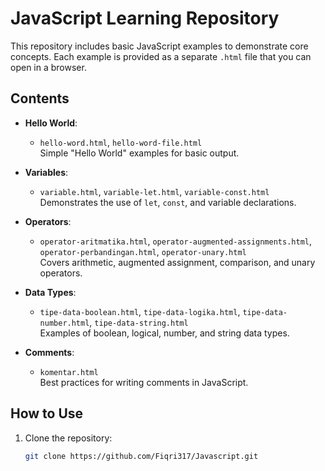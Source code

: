 # JavaScript Learning Repository

This repository includes basic JavaScript examples to demonstrate core concepts. Each example is provided as a separate `.html` file that you can open in a browser.

## Contents

- **Hello World**: 
  - `hello-word.html`, `hello-word-file.html`  
  Simple "Hello World" examples for basic output.
  
- **Variables**: 
  - `variable.html`, `variable-let.html`, `variable-const.html`  
  Demonstrates the use of `let`, `const`, and variable declarations.
  
- **Operators**: 
  - `operator-aritmatika.html`, `operator-augmented-assignments.html`, `operator-perbandingan.html`, `operator-unary.html`  
  Covers arithmetic, augmented assignment, comparison, and unary operators.
  
- **Data Types**: 
  - `tipe-data-boolean.html`, `tipe-data-logika.html`, `tipe-data-number.html`, `tipe-data-string.html`  
  Examples of boolean, logical, number, and string data types.
  
- **Comments**: 
  - `komentar.html`  
  Best practices for writing comments in JavaScript.

## How to Use

1. Clone the repository:
   ```bash
   git clone https://github.com/Fiqri317/Javascript.git
